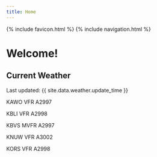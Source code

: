 ```yaml
---
title: Home
---
```

{% include favicon.html %}
{% include navigation.html %}
# Welcome!

## Current Weather

Last updated: {{ site.data.weather.update_time }}

KAWO VFR A2997

KBLI VFR A2998

KBVS MVFR A2997

KNUW VFR A3002

KORS VFR A2998


